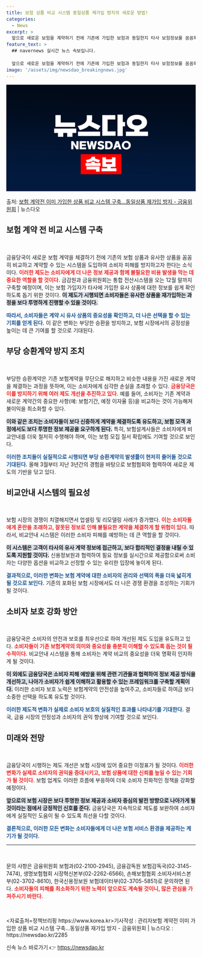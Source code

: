 ```yaml
---
title: 보험 상품 비교 시스템 동일상품 재가입 방지의 새로운 방법!
categories:
  - News
excerpt: >
  앞으로 새로운 보험을 계약하기 전에 기존에 가입한 보험과 동일한지 타사 보험정보를 꼼꼼히 확인한 후 계약할 …
feature_text: >
  ## navernews 실시간 뉴스 속보입니다.

  앞으로 새로운 보험을 계약하기 전에 기존에 가입한 보험과 동일한지 타사 보험정보를 꼼꼼히 확인한 후 계약할 …
image: '/assets/img/newsdao_breakingnews.jpg'
---
```


![뉴스다오 속보](/assets/img/newsdao_breakingnews.jpg)

<p>출처: <a href="https://newsdao.kr/2285" rel="dofollow">보험 계약전 이미 가입한 상품 비교 시스템 구축…동일상품 재가입 방지 - 금융위원회</a> | 뉴스다오</p>

<h2 data-ke-size="size26">보험 계약 전 비교 시스템 구축</h2>

<p data-ke-size="size16">&nbsp;</p>
금융당국이 새로운 보험 계약을 체결하기 전에 기존의 보험 상품과 유사한 상품을 꼼꼼히 비교하고 계약할 수 있는 시스템을 도입하여 소비자 피해를 방지하고자 한다는 소식이다. <b><span style="color: #ee2323;">이러한 제도는 소비자에게 더 나은 정보 제공과 함께 불필요한 비용 발생을 막는 데 중요한 역할을 할 것이다.</span></b> 금감원과 금융위원회는 통합 전산시스템을 오는 12월 말까지 구축할 예정이며, 이는 보험 가입자가 타사에 가입한 유사 상품에 대한 정보를 쉽게 확인하도록 돕기 위한 것이다. <b><span style="background-color: #21538527;">이 제도가 시행되면 소비자들은 유사한 상품을 재가입하는 과정을 보다 투명하게 진행할 수 있을 것이다.</span></b> 

<b><span style="color: #1a5490;">따라서, 소비자들은 계약 시 유사 상품의 중요성을 확인하고, 더 나은 선택을 할 수 있는 기회를 얻게 된다.</span></b> 이 같은 변화는 부당한 승환을 방지하고, 보험 시장에서의 공정성을 높이는 데 큰 기여를 할 것으로 기대된다.

<h2 data-ke-size="size26">부당 승환계약 방지 조치</h2>

<p data-ke-size="size16">&nbsp;</p>
부당한 승환계약은 기존 보험계약을 무단으로 해지하고 비슷한 내용을 가진 새로운 계약을 체결하는 과정을 뜻하며, 이는 소비자에게 심각한 손실을 초래할 수 있다. <b><span style="color: #ee2323;">금융당국은 이를 방지하기 위해 여러 제도 개선을 추진하고 있다.</span></b> 예를 들어, 소비자는 기존 계약과 새로운 계약간의 중요한 사항(예: 보험기간, 예정 이자율 등)을 비교하는 것이 가능해져 불이익을 최소화할 수 있다. 

<b><span style="background-color: #21538527;">이와 같은 조치는 소비자들이 보다 신중하게 계약을 체결하도록 유도하고, 보험 모객 과정에서도 보다 투명한 정보 제공을 요구하게 된다.</span></b> 특히, 보험설계사들은 소비자에게 비교안내를 더욱 철저히 수행해야 하며, 이는 보험 모집 질서 확립에도 기여할 것으로 보인다.

<b><span style="color: #1a5490;">이러한 조치들이 실질적으로 시행되면 부당 승환계약의 발생률이 현저히 줄어들 것으로 기대된다.</span></b> 올해 3월부터 지난 3년간의 경험을 바탕으로 보험협회와 협력하여 새로운 제도의 기반을 닦고 있다.

<h2 data-ke-size="size26">비교안내 시스템의 필요성</h2>

<p data-ke-size="size16">&nbsp;</p>
보험 시장의 경쟁이 치열해지면서 업셀링 및 리모델링 사례가 증가했다. <b><span style="color: #ee2323;">이는 소비자들에게 혼란을 초래하고, 잘못된 정보로 인해 불필요한 계약을 체결하게 할 위험이 있다.</span></b> 따라서, 비교안내 시스템은 이러한 소비자 피해를 예방하는 데 큰 역할을 할 것이다. 

<b><span style="background-color: #21538527;">이 시스템은 고객이 타사의 유사 계약 정보에 접근하고, 보다 합리적인 결정을 내릴 수 있도록 지원할 것이다.</span></b> 신용정보원과 협력하여 필요 정보를 실시간으로 제공함으로써 소비자는 다양한 옵션을 비교하고 선정할 수 있는 유리한 입장에 놓이게 된다.

<b><span style="color: #1a5490;">결과적으로, 이러한 변화는 보험 계약에 대한 소비자의 권리와 선택의 폭을 더욱 넓히게 될 것으로 보인다.</span></b> 기존의 포화된 보험 시장에서도 더 나은 경쟁 환경을 조성하는 기회가 될 것이다.

<h2 data-ke-size="size26">소비자 보호 강화 방안</h2>

<p data-ke-size="size16">&nbsp;</p>
금융당국은 소비자의 안전과 보호를 최우선으로 하여 개선된 제도 도입을 유도하고 있다. <b><span style="color: #ee2323;">소비자들이 기존 보험계약의 의미와 중요성을 충분히 이해할 수 있도록 돕는 것이 필수적이다.</span></b> 비교안내 시스템을 통해 소비자는 계약 비교의 중요성을 더욱 명확히 인지하게 될 것이다.

<b><span style="background-color: #21538527;">이 외에도 금융당국은 소비자 피해 예방을 위해 관련 기관들과 협력하여 정보 제공 방식을 개선하고, 나아가 소비자가 쉽게 이해하고 활용할 수 있는 프레임워크를 구축할 계획이다.</span></b> 이러한 소비자 보호 노력은 보험계약의 안전성을 높여주고, 소비자들로 하여금 보다 소중한 선택을 하도록 유도할 것이다.

<b><span style="color: #1a5490;">이러한 제도적 변화가 실제로 소비자 보호의 실질적인 효과를 나타내기를 기대한다.</span></b> 결국, 금융 시장의 안정성과 소비자의 권익 향상에 기여할 것으로 보인다.

<h2 data-ke-size="size26">미래와 전망</h2>

<p data-ke-size="size16">&nbsp;</p>
금융당국이 시행하는 제도 개선은 보험 시장에 있어 중요한 이정표가 될 것이다. <b><span style="color: #ee2323;">이러한 변화가 실제로 소비자의 권익을 증대시키고, 보험 상품에 대한 신뢰를 높일 수 있는 기회가 될 것이다.</span></b> 보험 업계도 이러한 흐름에 부응하여 더욱 소비자 친화적인 정책을 강화할 예정이다.

<b><span style="background-color: #21538527;">앞으로의 보험 시장은 보다 투명한 정보 제공과 소비자 중심의 발전 방향으로 나아가게 될 것이라는 점에서 긍정적인 신호를 준다.</span></b> 금융당국은 지속적으로 제도를 보완하여 소비자에게 실질적인 도움이 될 수 있도록 최선을 다할 것이다. 

<b><span style="color: #1a5490;">결론적으로, 이러한 모든 변화는 소비자들에게 더 나은 보험 서비스 환경을 제공하는 계기가 될 것이다.</span></b> 

<hr>

<p data-ke-size="size16">&nbsp;</p>
문의 사항은 금융위원회 보험과(02-2100-2945), 금융감독원 보험감독국(02-3145-7474), 생명보험협회 시장혁신본부(02-2262-6566), 손해보험협회 소비자서비스본부(02-3702-8610), 한국신용정보원 보험데이터부(02-3705-5851)로 문의하면 된다. <b><span style="color: #ee2323;">소비자들의 피해를 최소화하기 위한 노력이 앞으로도 계속될 것이니, 많은 관심을 가져주시기 바란다.</span></b> 

<p data-ke-size="size16">&nbsp;</p>
<자료출처=정책브리핑 https://www.korea.kr>기사작성 : 관리자보험 계약전 이미 가입한 상품 비교 시스템 구축…동일상품 재가입 방지 - 금융위원회 | 뉴스다오 : https://newsdao.kr/2285 

신속 뉴스 바로가기 👉 <a href="https://newsdao.kr" rel="dofollow">https://newsdao.kr</a>



